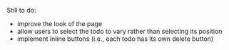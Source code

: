 Still to do:

- improve the look of the page
- allow users to select the todo to vary rather than selecting its position
- implement inline buttons (i.e., each todo has its own delete button)
